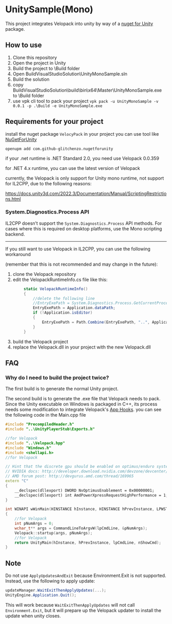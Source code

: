 # UnitySample(Mono)
This project integrates Velopack into unity by way of a [nuget for Unity](https://github.com/GlitchEnzo/NuGetForUnity) package.

## How to use
1. Clone this repository
2. Open the project in Unity
3. Build the project to \Build folder
4. Open BuildVisualStudioSolution\UnityMonoSample.sln
5. Build the solution
6. copy BuildVisualStudioSolution\build\bin\x64\Master\UnityMonoSample.exe to \Build folder
7. use vpk cli tool to pack your project `vpk pack -u UnityMonoSample -v 0.0.1 -p .\Build -e UnityMonoSample.exe`

## Requirements for your project
install the nuget package `VelocyPack` in your project
you can use tool like [NuGetForUnity](https://github.com/GlitchEnzo/NuGetForUnity)
```
openupm add com.github-glitchenzo.nugetforunity
```
if your .net runtime is .NET Standard 2.0, you need use Velopack 0.0.359

for .NET 4.x runtime, you can use the latest version of Velopack

currently, the Velopack is only support for Unity mono runtime, not support for IL2CPP, due to the following reasons:


https://docs.unity3d.com/2022.3/Documentation/Manual/ScriptingRestrictions.html

### System.Diagnostics.Process API
IL2CPP doesn’t support the `System.Diagnostics.Process` API methods. For cases where this is required on desktop platforms, use the Mono scripting backend.

----

If you still want to use Velopack in IL2CPP, you can use the following workaround

(remember that this is not recommended and may change in the future):

1. clone the Velopack repository
2. edit the VelopackRuntimeInfo.cs file like this:
```csharp
        static VelopackRuntimeInfo()
        {
            //delete the following line
            //EntryExePath = System.Diagnostics.Process.GetCurrentProcess().MainModule.FileName;
            EntryExePath = Application.dataPath;
            if (!Application.isEditor)
            {
                EntryExePath = Path.Combine(EntryExePath, "..", Application.productName + ".exe");
            }
        }
```
3. build the Velopack project
4. replace the Velopack.dll in your project with the new Velopack.dll

## FAQ

### Why do I need to build the project twice?

The first build is to generate the normal Unity project. 

The second build is to generate the .exe file that Velopack needs to pack. Since the Unity executable on Windows is packaged in C++, its process needs some modification to integrate Velopack's [App Hooks](https://docs.velopack.io/integrating/hooks).
you can see the following code in the Main.cpp file
```c++
#include "PrecompiledHeader.h"
#include "..\UnityPlayerStub\Exports.h"

//for Velopack
#include "..\Velopack.hpp"
#include "Windows.h"
#include <shellapi.h>
//for Velopack

// Hint that the discrete gpu should be enabled on optimus/enduro systems
// NVIDIA docs: http://developer.download.nvidia.com/devzone/devcenter/gamegraphics/files/OptimusRenderingPolicies.pdf
// AMD forum post: http://devgurus.amd.com/thread/169965
extern "C"
{
    __declspec(dllexport) DWORD NvOptimusEnablement = 0x00000001;
    __declspec(dllexport) int AmdPowerXpressRequestHighPerformance = 1;
}

int WINAPI wWinMain(HINSTANCE hInstance, HINSTANCE hPrevInstance, LPWSTR lpCmdLine, int nShowCmd)
{
    //for Velopack
    int pNumArgs = 0;
    wchar_t** args = CommandLineToArgvW(lpCmdLine, &pNumArgs);
    Velopack::startup(args, pNumArgs);
    //for Velopack
    return UnityMain(hInstance, hPrevInstance, lpCmdLine, nShowCmd);
}

```
## Note
Do not use `ApplyUpdatesAndExit` because Environment.Exit is not supported. Instead, use the following to apply update:

```csharp
updateManager.WaitExitThenApplyUpdates(...);
UnityEngine.Application.Quit();
```

This will work because `WaitExitThenApplyUpdates` will not call `Environment.Exit`, but it will prepare up the Velopack updater to install the update when unity closes.